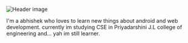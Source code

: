![Header image](https://raw.githubusercontent.com/abhi9960/abhi9960/master/assets/github_header.jpg)

I'm a abhishek who loves to learn new things about android and web development.
currently im studying CSE in Priyadarshini J.L college of engineering and... yah im still learner.
